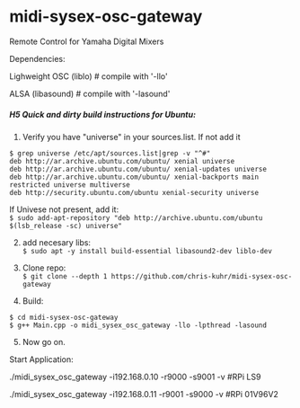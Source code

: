 midi-sysex-osc-gateway
======================

Remote Control for Yamaha Digital Mixers


Dependencies:

Lighweight OSC (liblo)  # compile with '-llo'

ALSA (libasound)	# compile with '-lasound'

##### H5 Quick and dirty build instructions for Ubuntu:
1. Verify you have "universe" in your sources.list. If not add it  
```
$ grep universe /etc/apt/sources.list|grep -v "^#"
deb http://ar.archive.ubuntu.com/ubuntu/ xenial universe
deb http://ar.archive.ubuntu.com/ubuntu/ xenial-updates universe
deb http://ar.archive.ubuntu.com/ubuntu/ xenial-backports main restricted universe multiverse
deb http://security.ubuntu.com/ubuntu xenial-security universe
```

If Univese not present, add it:  
`$ sudo add-apt-repository "deb http://archive.ubuntu.com/ubuntu $(lsb_release -sc) universe"`

2. add necesary libs:  
` $ sudo apt -y install build-essential libasound2-dev liblo-dev `

3. Clone repo:  
`$ git clone --depth 1 https://github.com/chris-kuhr/midi-sysex-osc-gateway`

4. Build:  
```
$ cd midi-sysex-osc-gateway
$ g++ Main.cpp -o midi_sysex_osc_gateway -llo -lpthread -lasound
```

5. Now go on.  

Start Application:

./midi_sysex_osc_gateway -i192.168.0.10 -r9000 -s9001 -v 	#RPi LS9

./midi_sysex_osc_gateway -i192.168.0.11 -r9001 -s9000 -v	#RPi 01V96V2
